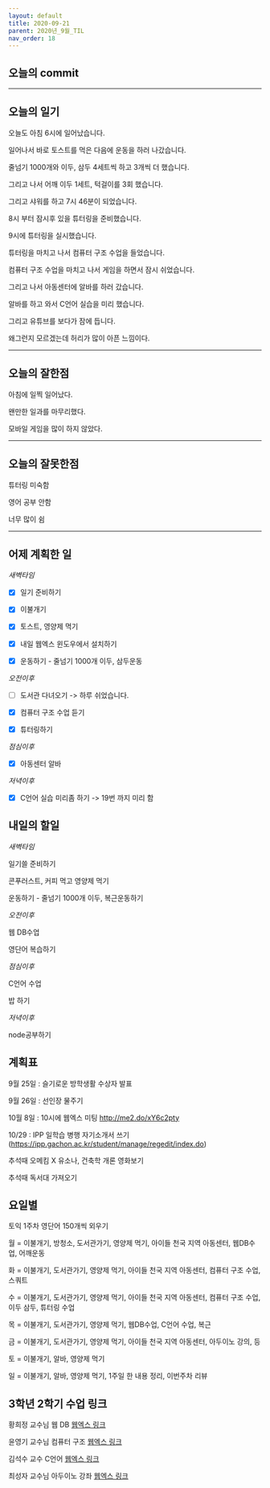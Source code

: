 ```yaml
---
layout: default
title: 2020-09-21
parent: 2020년_9월_TIL
nav_order: 18
---
```


## 오늘의 commit

---

## 오늘의 일기

오늘도 아침 6시에 일어났습니다.

일어나서 바로 토스트를 먹은 다음에 운동을 하러 나갔습니다.

줄넘기 1000개와 이두, 삼두 4세트씩 하고 3개씩 더 했습니다.

그리고 나서 어깨 이두 1세트, 턱걸이를 3회 했습니다.

그리고 샤워를 하고 7시 46분이 되었습니다.

8시 부터 잠시후 있을 튜터링을 준비했습니다.

9시에 튜터링을 실시했습니다.

튜터링을 마치고 나서 컴퓨터 구조 수업을 들었습니다.

컴퓨터 구조 수업을 마치고 나서 게임을 하면서 잠시 쉬었습니다.

그리고 나서 아동센터에 알바를 하러 갔습니다.

알바를 하고 와서 C언어 실습을 미리 했습니다.

그리고 유튜브를 보다가 잠에 듭니다.

왜그런지 모르겠는데 허리가 많이 아픈 느낌이다.

---

## 오늘의 잘한점

아침에 일찍 일어났다.

왠만한 일과를 마무리했다.

모바일 게임을 많이 하지 않았다.

---

## 오늘의 잘못한점

튜터링 미숙함

영어 공부 안함

너무 많이 쉼

---

## 어제 계획한 일

*새벽타임*

- [X] 일기 준비하기

- [X] 이불개기

- [X] 토스트, 영양제 먹기

- [X] 내일 웹엑스 윈도우에서 설치하기

- [X] 운동하기 - 줄넘기 1000개 이두, 삼두운동

*오전이후*

- [ ] 도서관 다녀오기 -> 하루 쉬었습니다.

- [X] 컴퓨터 구조 수업 듣기

- [X] 튜터링하기

*점심이후*

- [X] 아동센터 알바

*저녁이후*

- [X] C언어 실습 미리좀 하기 -> 19번 까지 미리 함

## 내일의 할일

*새벽타임*

일기쓸 준비하기

콘푸러스트, 커피 먹고 영양제 먹기 

운동하기 - 줄넘기 1000개 이두, 복근운동하기

*오전이후*

웹 DB수업

영단어 복습하기

*점심이후*

C언어 수업

밥 하기

*저녁이후*

node공부하기

## 계획표

9월 25일 : 슬기로운 방학생활 수상자 발표

9월 26일 : 선인장 물주기

10월 8일 : 10시에 웹엑스 미팅 http://me2.do/xY6c2pty

10/29 : IPP 일학습 병행 자기소개서 쓰기(https://ipp.gachon.ac.kr/student/manage/regedit/index.do)

추석때 오메킴 X 유소나, 건축학 개론 영화보기

추석때 독서대 가져오기

## 요일별

토익 1주차 영단어 150개씩 외우기

월 = 이불개기, 방청소, 도서관가기, 영양제 먹기, 아이들 천국 지역 아동센터, 웹DB수업, 어깨운동

화 = 이불개기, 도서관가기, 영양제 먹기, 아이들 천국 지역 아동센터, 컴퓨터 구조 수업, 스쿼트

수 = 이불개기, 도서관가기, 영양제 먹기, 아이들 천국 지역 아동센터, 컴퓨터 구조 수업, 이두 삼두, 튜터링 수업

목 = 이불개기, 도서관가기, 영양제 먹기, 웹DB수업, C언어 수업, 복근

금 = 이불개기, 도서관가기, 영양제 먹기, 아이들 천국 지역 아동센터, 아두이노 강의, 등

토 = 이불개기, 알바, 영양제 먹기

일 = 이불개기, 알바, 영양제 먹기, 1주일 한 내용 정리, 이번주차 리뷰

## 3학년 2학기 수업 링크

황희정 교수님 웹 DB [웹엑스 링크](https://gachon.webex.com/meet/hwanghj)

윤영기 교수님 컴퓨터 구조 [웹엑스 링크](http://gachon.webex.com/meet/ykyoon)

김석수 교수 C언어 [웹엑스 링크](http://gachon.webex.com/meet/sskim)

최성자 교수님 아두이노 강좌 [웹엑스 링크](https://gachon.webex.com/meet/artchoi0g)
